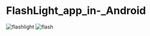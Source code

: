 # FlashLight_app_in-_Android
![flashlight](https://user-images.githubusercontent.com/81187698/124380273-7ee6c900-dcd9-11eb-9dd4-c3ad8f083d14.PNG)
![flash](https://user-images.githubusercontent.com/81187698/124380277-81492300-dcd9-11eb-962b-554e263f95f9.PNG)
